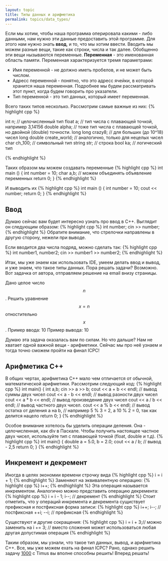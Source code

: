 ```yaml
---
layout: topic
title: Типы данных и арифметика
permalink: topics/data_types/
---
```


Если мы хотим, чтобы наша программа оперировала какими - либо данными, нам нужно эти данные предоставить этой программе. Для этого нам нужно знать **ввод**, и то, что мы хотим ввести. Вводить мы можем разные вещи, такие как строки, числа и так далее. Обобщенно эти вещи нызываются переменные. **Переменная** - это именованная область памяти. Переменная характеризуется тремя параметрами:

* Имя переменной - не должно иметь пробелов, и не может быть числом. 
* Адресс переменной - понятно, что это адресс ячейки, в которой хранится наша переменная. Подробнее мы будем рассматривать этот пункт, когда будем говорить про указатели.
* Тип переменной - это тип данных, который имеет переменная.

Всего таких типов несколько. Рассмотрим самые важные из них:
{% highlight cpp %}

int n; // целочисленный тип
float a; // тип числа с плавающей точкой, например 3,14156
double alpha; // тоже тип числа с плавающей точкой, но двойной (double) точности.
long long crazy8; // для больших (до 10^18) чисел
long double create_world; // аналогично, только для нецелых чисел
char ch_100; // символьный тип
string str; // строка
bool ka; // логический тип

{% endhighlight %}

Таких образом мы можем создавать переменные
{% highlight cpp %}
int main ()
{
  int number = 10;
  char a,b; // можем объединять объявление переменных
  return 0;
}
{% endhighlight %}

И выводить их
{% highlight cpp %}
int main ()
{
  int number = 10;
  cout << number;
  return 0;
}
{% endhighlight %}

## Ввод
 Думаю сейчас вам будет интересно узнать про ввод в C++. Выглядит он следующим образом:
 {% highlight cpp %}
 int number;
 cin >> number;
{% endhighlight %}
Обратите внимание, что стрелочки направлены в другую сторону, нежели при выводе.

Если вводится два числа подряд, можно сделать так:
{% highlight cpp %}
 int number1, number2;
 cin >> number1 >> number2;
{% endhighlight %}

Итак, мы уже знаем как использовать IDE, умеем делать ввод и вывод, и уже знаем, что такое типы данных. Пора решать задачи? Возможно. Вот задачка от автора, отправляем решение на email внизу страницы.


Дано целое число $$n$$. Решить уравнение $$x = n$$ отностительно $$x$$.
Пример ввода: 10
Пример вывода: 10

Думаю эта задача оказалась вам по силам. Но что дальше?
Нам не хватает одной важной вещи - арифметики. Сейчас мы про неё узнаем и тогда точно сможем пройти на финал ICPC!

## Арифметика С++
В общих чертах, арифметика C++ мало чем отличается от обычной, математической арифметики. Рассмотрим следующий код:
{% highlight cpp %}
 int main()
 {
 int a,b;
 cin >> a >> b;
 cout << a + b << endl; // вывод суммы двух чисел
 cout << a - b << endl; // вывод разности двух чисел
 cout << a * b << endl; // вывод произведение двух чисел
 cout << a / b << endl; // вывод частного двух чисел.
 cout << a % b << endl; // вывод остатка от деления a на b, 
 // например 5 % 3 = 2, а 10 % 2 = 0, так как делится нацело
 return 0;
 }
{% endhighlight %}

Особое внимание хотелось бы уделить операции деления. Она - целочисленная, как div в Паскале. Чтобы получить настоящее частное двух чисел, используйте тип с плавающей точкой (float, double и т.д).
{% highlight cpp %}
int main()
{
  double a = 5.0, b = 2.0;
  cout << a / b; // вывод - 2,5
  return 0;
}
{% endhighlight %}

## Инкремент и декремент
Иногда в целях экономии времени строчку вида
{% highlight cpp %}
i = i + 1;
{% endhighlight %}
Заменяют на эквивалентную операцию:
{% highlight cpp %}
i++;
{% endhighlight %}
Эта операция называется инкрементом. Аналогично можно представить операцию декремента:
{% highlight cpp %}
i = i - 1;
i--; // декремент
{% endhighlight %} 
Стоит отметить, что у операций инкремента и декремента сущиствует префиксная и постфиксная форма записи:
{% highlight cpp %}
i++; i--; // постфиксная
++i; --i; // префиксная
{% endhighlight %} 

Существуют и другие сокращения:
{% highlight cpp %}
 i = i + 3;// можно заменить на 
 i += 3; // вместо сложения может использоваться любая другая допустимая операция
 {% endhighlight %} 

Таким образом, мы узнали, что такое тип данных, вывод, и арифметика C++. Все, мы уже можем ехать на финал ICPC? Рано, однако решить задачу [1000](http://acm.timus.ru/problem.aspx?space=1&num=1000) с Timus вы вполне способны решить! Вперед решать!
